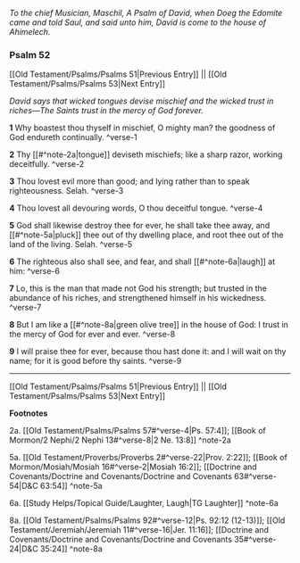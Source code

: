 *To the chief Musician, Maschil, A Psalm of David, when Doeg the Edomite came and told Saul, and said unto him, David is come to the house of Ahimelech.*

### Psalm 52

[[Old Testament/Psalms/Psalms 51|Previous Entry]]  ||  [[Old Testament/Psalms/Psalms 53|Next Entry]]

*David says that wicked tongues devise mischief and the wicked trust in riches—The Saints trust in the mercy of God forever.*

**1**  Why boastest thou thyself in mischief, O mighty man? the goodness of God endureth continually. ^verse-1

**2**  Thy [[#^note-2a|tongue]] deviseth mischiefs; like a sharp razor, working deceitfully. ^verse-2

**3**  Thou lovest evil more than good; and lying rather than to speak righteousness. Selah. ^verse-3

**4**  Thou lovest all devouring words, O thou deceitful tongue. ^verse-4

**5**  God shall likewise destroy thee for ever, he shall take thee away, and [[#^note-5a|pluck]] thee out of thy dwelling place, and root thee out of the land of the living. Selah. ^verse-5

**6**  The righteous also shall see, and fear, and shall [[#^note-6a|laugh]] at him: ^verse-6

**7**  Lo, this is the man that made not God his strength; but trusted in the abundance of his riches, and strengthened himself in his wickedness. ^verse-7

**8**  But I am like a [[#^note-8a|green olive tree]] in the house of God: I trust in the mercy of God for ever and ever. ^verse-8

**9**  I will praise thee for ever, because thou hast done it: and I will wait on thy name; for it is good before thy saints. ^verse-9


---
[[Old Testament/Psalms/Psalms 51|Previous Entry]]  ||  [[Old Testament/Psalms/Psalms 53|Next Entry]]


**Footnotes**


2a. [[Old Testament/Psalms/Psalms 57#^verse-4|Ps. 57:4]]; [[Book of Mormon/2 Nephi/2 Nephi 13#^verse-8|2 Ne. 13:8]] ^note-2a

5a. [[Old Testament/Proverbs/Proverbs 2#^verse-22|Prov. 2:22]]; [[Book of Mormon/Mosiah/Mosiah 16#^verse-2|Mosiah 16:2]]; [[Doctrine and Covenants/Doctrine and Covenants/Doctrine and Covenants 63#^verse-54|D&C 63:54]] ^note-5a

6a. [[Study Helps/Topical Guide/Laughter, Laugh|TG Laughter]] ^note-6a

8a. [[Old Testament/Psalms/Psalms 92#^verse-12|Ps. 92:12 (12-13)]]; [[Old Testament/Jeremiah/Jeremiah 11#^verse-16|Jer. 11:16]]; [[Doctrine and Covenants/Doctrine and Covenants/Doctrine and Covenants 35#^verse-24|D&C 35:24]] ^note-8a
